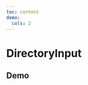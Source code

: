 ```yaml
---
toc: content
demo:
  cols: 2
---
```


# DirectoryInput

## Demo

<code src='./demos/base.tsx' title='目录式输入框' description='基础使用'></code>
<code src='./demos/defaultParentDirectory.tsx' title='目录式输入框' description='支持传入默认的父级目录'></code>
